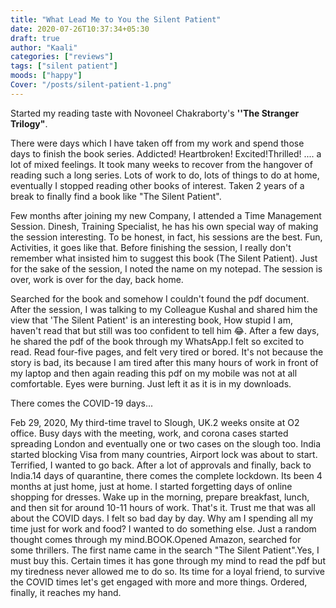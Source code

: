 ```yaml
---
title: "What Lead Me to You the Silent Patient"
date: 2020-07-26T10:37:34+05:30
draft: true
author: "Kaali"
categories: ["reviews"]
tags: ["silent patient"]
moods: ["happy"]
Cover: "/posts/silent-patient-1.png"
---
```


Started my reading taste with Novoneel Chakraborty's **''The Stranger Trilogy"**.

There were days which I have taken off from my work and spend those days to finish the book series. Addicted! Heartbroken! Excited!Thrilled! .... a lot of mixed feelings. It took many weeks to recover from the hangover of reading such a long series. Lots of work to do, lots of things to do at home, eventually I stopped reading other books of interest. Taken 2 years of a break to finally find a book like "The Silent Patient". 

Few months after joining my new Company, I attended a Time Management Session.
Dinesh, Training Specialist, he has his own special way of making the session interesting. To be honest, in fact, his sessions are the best. Fun, Activities, it goes like that. Before finishing the session, I really don't remember what insisted him to suggest this book (The Silent Patient). Just for the sake of the session, I noted the name on my notepad. The session is over, work is over for the day, back home.

Searched for the book and somehow I couldn't found the pdf document. After the session, I was talking to my Colleague Kushal and shared him the view that 'The Silent Patient' is an interesting book, How stupid I am, haven't read that but still was too confident to tell him 😂. After a few days, he shared the pdf of the book through my WhatsApp.I felt so excited to read. Read four-five pages, and felt very tired or bored. It's not because the story is bad, its because I am tired after this many hours of work in front of my laptop and then again reading this pdf on my mobile was not at all comfortable. Eyes were burning. Just left it as it is in my downloads.

There comes the COVID-19 days...

Feb 29, 2020, My third-time travel to Slough, UK.2 weeks onsite at  O2 office. Busy days with the meeting, work, and corona cases started spreading London and eventually one or two cases on the slough too. India started blocking Visa from many countries, Airport lock was about to start. Terrified, I wanted to go back. After a lot of approvals and finally, back to India.14 days of quarantine, there comes the complete lockdown. Its been 4 months at just home, just at home. I started forgetting days of online shopping for dresses. Wake up in the morning, prepare breakfast, lunch, and then sit for around 10-11 hours of work. That's it. Trust me that was all about the COVID days. I felt so bad day by day. Why am I spending all my time just for work and food? I wanted to do something else. Just a random thought comes through my mind.BOOK.Opened Amazon, searched for some thrillers. The first name came in the search "The Silent Patient".Yes, I must buy this. Certain times it has gone through my mind to read the pdf but my tiredness never allowed me to do so. Its time for a loyal friend, to survive the COVID times let's get engaged with more and more things. Ordered, finally, it reaches my hand.
